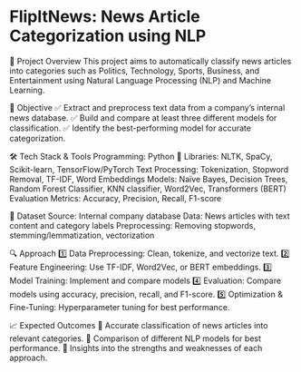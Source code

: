 # FlipItNews: News Article Categorization using NLP


🚀 Project Overview
This project aims to automatically classify news articles into categories such as Politics, Technology, Sports, Business, and Entertainment using Natural Language Processing (NLP) and Machine Learning.

🎯 Objective
✅ Extract and preprocess text data from a company’s internal news database.
✅ Build and compare at least three different models for classification.
✅ Identify the best-performing model for accurate categorization.

🛠️ Tech Stack & Tools
Programming: Python 🐍
Libraries: NLTK, SpaCy, Scikit-learn, TensorFlow/PyTorch
Text Processing: Tokenization, Stopword Removal, TF-IDF, Word Embeddings
Models: Naïve Bayes, Decision Trees, Random Forest Classifier, KNN classifier, Word2Vec, Transformers (BERT)
Evaluation Metrics: Accuracy, Precision, Recall, F1-score

📂 Dataset
Source: Internal company database
Data: News articles with text content and category labels
Preprocessing: Removing stopwords, stemming/lemmatization, vectorization

🔍 Approach
1️⃣ Data Preprocessing: Clean, tokenize, and vectorize text.
2️⃣ Feature Engineering: Use TF-IDF, Word2Vec, or BERT embeddings.
3️⃣ Model Training: Implement and compare models
4️⃣ Evaluation: Compare models using accuracy, precision, recall, and F1-score.
5️⃣ Optimization & Fine-Tuning: Hyperparameter tuning for best performance.

📈 Expected Outcomes
🔹 Accurate classification of news articles into relevant categories.
🔹 Comparison of different NLP models for best performance.
🔹 Insights into the strengths and weaknesses of each approach.
